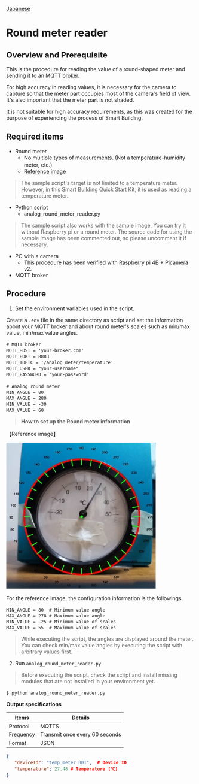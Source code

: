 [Japanese](./README.md)

# Round meter reader

## Overview and Prerequisite

This is the procedure for reading the value of a round-shaped meter and sending it to an MQTT broker.

For high accuracy in reading values, it is necessary for the camera to capture so that the meter part occupies most of the camera's field of view. It's also important that the meter part is not shaded.

It is not suitable for high accuracy requirements, as this was created for the purpose of experiencing the process of Smart Building.

## Required items
- Round meter
    - No multiple types of measurements. (Not a temperature-humidity meter, etc.)　
    - [Reference image](#meter-image)
> The sample script's target is not limited to a temperature meter. However, in this Smart Building Quick Start Kit, it is used as reading a temperature meter.

- Python script
    - analog_round_meter_reader.py

> The sample script also works with the sample image. You can try it without Raspberry pi or a round meter. The source code for using the sample image has been commented out, so please uncomment it if necessary.

- PC with a camera   
    - This procedure has been verified with Raspberry pi 4B + Picamera v2.
- MQTT broker


## Procedure

1. Set the environment variables used in the script.

Create a `.env` file in the same directory as script and set the information about your MQTT broker and about round meter's scales such as min/max value, min/max value angles.

```.env
# MQTT broker
MQTT_HOST = 'your-broker.com'
MQTT_PORT = 8883
MQTT_TOPIC = '/analog_meter/temperature'
MQTT_USER = "your-username"
MQTT_PASSWORD = 'your-password'

# Analog round meter
MIN_ANGLE = 80
MAX_ANGLE = 280
MIN_VALUE = -30
MAX_VALUE = 60
```
>**How to set up the Round meter information**

<a id="meter-image"></a>

【Reference image】

<img src="./img/calibration.jpg" width="400">

For the reference image, the configuration information is the followings.  

```
MIN_ANGLE = 80  # Minimum value angle
MAX_ANGLE = 278 # Maximum value angle
MIN_VALUE = -25 # Minimum value of scales
MAX_VALUE = 55  # Maximum value of scales
```
> While executing the script, the angles are displayed around the meter. You can check min/max value angles by executing the script with arbitrary values first.


2.  Run `analog_round_meter_reader.py`
> Before executing the script, check the script and install missing modules that are not installed in your environment yet.
```
$ python analog_round_meter_reader.py
```


**Output specifications**

|Items|Details|
|---|---|
|Protocol|MQTTS|
|Frequency|Transmit once every 60 seconds|
|Format|JSON |

```JSON
{
   "deviceId": "temp_meter_001",  # Device ID
   "temperature": 27.48 # Temperature (℃)
}
```
